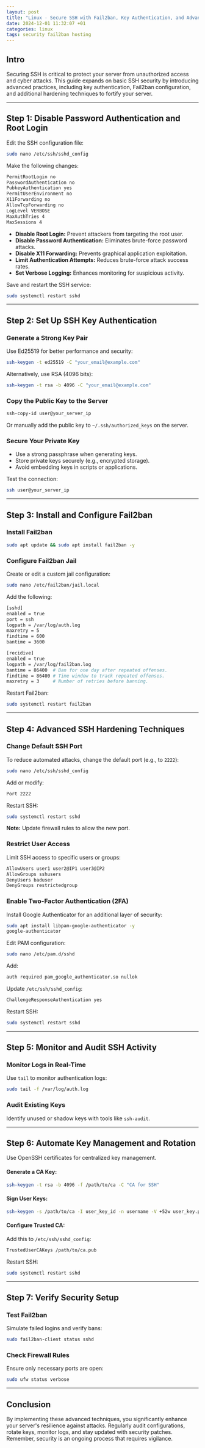 ```yaml
---
layout: post
title: "Linux - Secure SSH with Fail2ban, Key Authentication, and Advanced Security Practices"
date: 2024-12-01 11:32:07 +01
categories: linux
tags: security fail2ban hosting
---
```


## Intro

Securing SSH is critical to protect your server from unauthorized access and cyber attacks. This guide expands on basic SSH security by introducing advanced practices, including key authentication, Fail2ban configuration, and additional hardening techniques to fortify your server.

---

## Step 1: Disable Password Authentication and Root Login

Edit the SSH configuration file:

```bash
sudo nano /etc/ssh/sshd_config
```

Make the following changes:

```bash
PermitRootLogin no
PasswordAuthentication no
PubkeyAuthentication yes
PermitUserEnvironment no
X11Forwarding no
AllowTcpForwarding no
LogLevel VERBOSE
MaxAuthTries 4
MaxSessions 4
```

- **Disable Root Login:** Prevent attackers from targeting the root user.
- **Disable Password Authentication:** Eliminates brute-force password attacks.
- **Disable X11 Forwarding:** Prevents graphical application exploitation.
- **Limit Authentication Attempts:** Reduces brute-force attack success rates.
- **Set Verbose Logging:** Enhances monitoring for suspicious activity.

Save and restart the SSH service:

```bash
sudo systemctl restart sshd
```

---

## Step 2: Set Up SSH Key Authentication

### Generate a Strong Key Pair

Use Ed25519 for better performance and security:

```bash
ssh-keygen -t ed25519 -C "your_email@example.com"
```

Alternatively, use RSA (4096 bits):

```bash
ssh-keygen -t rsa -b 4096 -C "your_email@example.com"
```

### Copy the Public Key to the Server

```bash
ssh-copy-id user@your_server_ip
```

Or manually add the public key to `~/.ssh/authorized_keys` on the server.

### Secure Your Private Key

- Use a strong passphrase when generating keys.
- Store private keys securely (e.g., encrypted storage).
- Avoid embedding keys in scripts or applications.

Test the connection:

```bash
ssh user@your_server_ip
```

---

## Step 3: Install and Configure Fail2ban

### Install Fail2ban

```bash
sudo apt update && sudo apt install fail2ban -y
```

### Configure Fail2ban Jail

Create or edit a custom jail configuration:

```bash
sudo nano /etc/fail2ban/jail.local
```

Add the following:

```bash
[sshd]
enabled = true
port = ssh
logpath = /var/log/auth.log
maxretry = 5
findtime = 600
bantime = 3600

[recidive]
enabled = true
logpath = /var/log/fail2ban.log
bantime = 86400  # Ban for one day after repeated offenses.
findtime = 86400 # Time window to track repeated offenses.
maxretry = 3     # Number of retries before banning.
```

Restart Fail2ban:

```bash
sudo systemctl restart fail2ban
```

---

## Step 4: Advanced SSH Hardening Techniques

### Change Default SSH Port

To reduce automated attacks, change the default port (e.g., to `2222`):

```bash
sudo nano /etc/ssh/sshd_config
```

Add or modify:

```bash
Port 2222
```

Restart SSH:

```bash
sudo systemctl restart sshd
```

**Note:** Update firewall rules to allow the new port.

### Restrict User Access

Limit SSH access to specific users or groups:

```bash
AllowUsers user1 user2@IP1 user3@IP2
AllowGroups sshusers
DenyUsers baduser
DenyGroups restrictedgroup
```

### Enable Two-Factor Authentication (2FA)

Install Google Authenticator for an additional layer of security:

```bash
sudo apt install libpam-google-authenticator -y
google-authenticator
```

Edit PAM configuration:

```bash
sudo nano /etc/pam.d/sshd
```

Add:

```bash
auth required pam_google_authenticator.so nullok
```

Update `/etc/ssh/sshd_config`:

```bash
ChallengeResponseAuthentication yes
```

Restart SSH:

```bash
sudo systemctl restart sshd
```

---

## Step 5: Monitor and Audit SSH Activity

### Monitor Logs in Real-Time

Use `tail` to monitor authentication logs:

```bash
sudo tail -f /var/log/auth.log
```

### Audit Existing Keys

Identify unused or shadow keys with tools like `ssh-audit`.

---

## Step 6: Automate Key Management and Rotation

Use OpenSSH certificates for centralized key management.

#### Generate a CA Key:

```bash
ssh-keygen -t rsa -b 4096 -f /path/to/ca -C "CA for SSH"
```

#### Sign User Keys:

```bash
ssh-keygen -s /path/to/ca -I user_key_id -n username -V +52w user_key.pub
```

#### Configure Trusted CA:

Add this to `/etc/ssh/sshd_config`:

```bash
TrustedUserCAKeys /path/to/ca.pub
```

Restart SSH:

```bash
sudo systemctl restart sshd
```

---

## Step 7: Verify Security Setup

### Test Fail2ban

Simulate failed logins and verify bans:

```bash
sudo fail2ban-client status sshd
```

### Check Firewall Rules

Ensure only necessary ports are open:

```bash
sudo ufw status verbose
```

---

## Conclusion

By implementing these advanced techniques, you significantly enhance your server's resilience against attacks. Regularly audit configurations, rotate keys, monitor logs, and stay updated with security patches. Remember, security is an ongoing process that requires vigilance.
